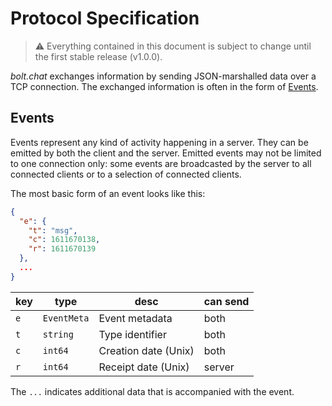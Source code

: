 # Protocol Specification
> ⚠ Everything contained in this document is subject to change until the first stable release (v1.0.0).

_bolt.chat_ exchanges information by sending JSON-marshalled data over a TCP connection. The exchanged information is often in the form of [Events](##Events).

## Events
Events represent any kind of activity happening in a server. They can be emitted by both the client and the server. Emitted events may not be limited to one connection only: some events are broadcasted by the server to all connected clients or to a selection of connected clients.

The most basic form of an event looks like this:
```json
{
  "e": {
    "t": "msg",
    "c": 1611670138,
    "r": 1611670139
  },
  ...
}
```

| key | type        | desc                 | can send |
|-----|-------------|----------------------|----------|
| `e` | `EventMeta` | Event metadata       | both     |
| `t` | `string`    | Type identifier      | both     |
| `c` | `int64`     | Creation date (Unix) | both     |
| `r` | `int64`     | Receipt date (Unix)  | server   |

The `...` indicates additional data that is accompanied with the event.
